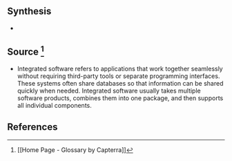 ## Synthesis
- 
## Source [^1]
- Integrated software refers to applications that work together seamlessly without requiring third-party tools or separate programming interfaces. These systems often share databases so that information can be shared quickly when needed. Integrated software usually takes multiple software products, combines them into one package, and then supports all individual components.
## References

[^1]: [[Home Page - Glossary by Capterra]]